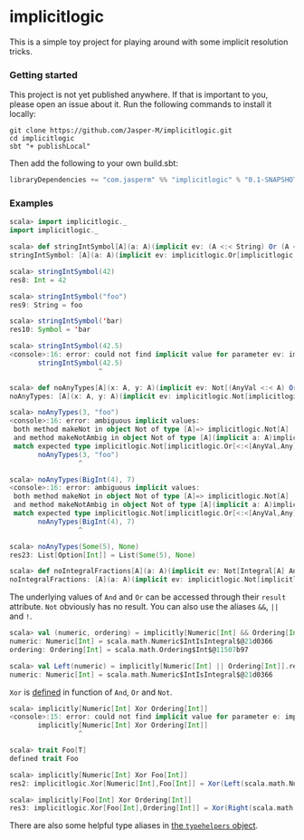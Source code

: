 # implicitlogic

This is a simple toy project for playing around with some implicit resolution tricks.

### Getting started

This project is not yet published anywhere. If that is important to you, please open an issue about it. Run the following commands to install it locally:

```
git clone https://github.com/Jasper-M/implicitlogic.git
cd implicitlogic
sbt "+ publishLocal"
```

Then add the following to your own build.sbt:

```scala
libraryDependencies += "com.jasperm" %% "implicitlogic" % "0.1-SNAPSHOT"
```

### Examples

```scala
scala> import implicitlogic._
import implicitlogic._

scala> def stringIntSymbol[A](a: A)(implicit ev: (A <:< String) Or (A <:< Int) Or (A <:< Symbol)): A = a
stringIntSymbol: [A](a: A)(implicit ev: implicitlogic.Or[implicitlogic.Or[<:<[A,String],<:<[A,Int]],<:<[A,Symbol]])A

scala> stringIntSymbol(42)
res8: Int = 42

scala> stringIntSymbol("foo")
res9: String = foo

scala> stringIntSymbol('bar)
res10: Symbol = 'bar

scala> stringIntSymbol(42.5)
<console>:16: error: could not find implicit value for parameter ev: implicitlogic.Or[implicitlogic.Or[<:<[Double,String],<:<[Double,Int]],<:<[Double,Symbol]]
       stringIntSymbol(42.5)
                      ^

scala> def noAnyTypes[A](x: A, y: A)(implicit ev: Not[(AnyVal <:< A) Or (AnyRef <:< A)]) = List(x,y)
noAnyTypes: [A](x: A, y: A)(implicit ev: implicitlogic.Not[implicitlogic.Or[<:<[AnyVal,A],<:<[AnyRef,A]]])List[A]

scala> noAnyTypes(3, "foo")
<console>:16: error: ambiguous implicit values:
 both method makeNot in object Not of type [A]=> implicitlogic.Not[A]
 and method makeNotAmbig in object Not of type [A](implicit a: A)implicitlogic.Not[A]
 match expected type implicitlogic.Not[implicitlogic.Or[<:<[AnyVal,Any],<:<[AnyRef,Any]]]
       noAnyTypes(3, "foo")
                 ^

scala> noAnyTypes(BigInt(4), 7)
<console>:16: error: ambiguous implicit values:
 both method makeNot in object Not of type [A]=> implicitlogic.Not[A]
 and method makeNotAmbig in object Not of type [A](implicit a: A)implicitlogic.Not[A]
 match expected type implicitlogic.Not[implicitlogic.Or[<:<[AnyVal,Any],<:<[AnyRef,Any]]]
       noAnyTypes(BigInt(4), 7)
                 ^

scala> noAnyTypes(Some(5), None)
res23: List[Option[Int]] = List(Some(5), None)

scala> def noIntegralFractions[A](a: A)(implicit ev: Not[Integral[A] And Fractional[A]]): A = a
noIntegralFractions: [A](a: A)(implicit ev: implicitlogic.Not[implicitlogic.And[Integral[A],Fractional[A]]])A
```

The underlying values of `And` and `Or` can be accessed through their `result` attribute. `Not` obviously has no result. You can also use the aliases `&&`, `||` and `!`.

```scala
scala> val (numeric, ordering) = implicitly[Numeric[Int] && Ordering[Int]].result
numeric: Numeric[Int] = scala.math.Numeric$IntIsIntegral$@21d0366
ordering: Ordering[Int] = scala.math.Ordering$Int$@11507b97

scala> val Left(numeric) = implicitly[Numeric[Int] || Ordering[Int]].result
numeric: Numeric[Int] = scala.math.Numeric$IntIsIntegral$@21d0366
```

`Xor` is [defined](https://github.com/Jasper-M/implicitlogic/blob/master/src/main/scala/implicitlogic/Xor.scala#L35) in function of `And`, `Or` and `Not`.

```scala
scala> implicitly[Numeric[Int] Xor Ordering[Int]]
<console>:15: error: could not find implicit value for parameter e: implicitlogic.Xor[Numeric[Int],Ordering[Int]]
       implicitly[Numeric[Int] Xor Ordering[Int]]
                 ^

scala> trait Foo[T]
defined trait Foo

scala> implicitly[Numeric[Int] Xor Foo[Int]]
res2: implicitlogic.Xor[Numeric[Int],Foo[Int]] = Xor(Left(scala.math.Numeric$IntIsIntegral$@60a53041))

scala> implicitly[Foo[Int] Xor Ordering[Int]]
res3: implicitlogic.Xor[Foo[Int],Ordering[Int]] = Xor(Right(scala.math.Ordering$Int$@69c31872))
```

There are also some helpful type aliases in [the `typehelpers` object](https://github.com/Jasper-M/implicitlogic/blob/master/src/main/scala/implicitlogic/typehelpers.scala).
